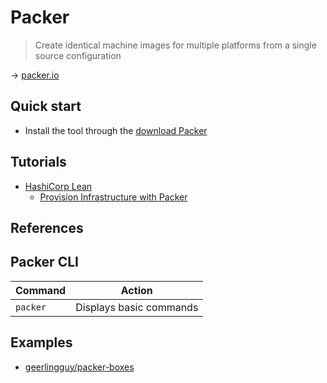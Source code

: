 # Packer

> Create identical machine images for multiple platforms from a single source configuration

→ [packer.io](https://www.packer.io/)

## Quick start

* Install the tool through the [download Packer](https://www.packer.io/downloads)

## Tutorials

* [HashiCorp Lean](https://learn.hashicorp.com/packer)
  * [Provision Infrastructure with Packer](https://learn.hashicorp.com/tutorials/terraform/packer)

## References

## Packer CLI

Command  |	Action
-------- | ------
`packer` | Displays basic commands

## Examples

* [geerlingguy/packer-boxes](https://github.com/geerlingguy/packer-boxes)
